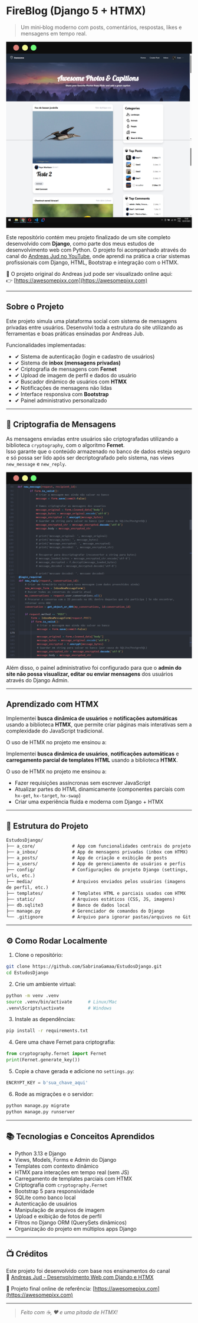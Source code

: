 # FireBlog (Django 5 + HTMX)
> Um mini‑blog moderno com posts, comentários, respostas, likes e mensagens em tempo real.

![Screenshot do projeto rodando](imgs/home.png)

Este repositório contém meu projeto finalizado de um site completo desenvolvido com **Django**, como parte dos meus estudos de desenvolvimento web com Python. O projeto foi acompanhado através do canal do [Andreas Jud no YouTube](https://www.youtube.com/@ajudmeister), onde aprendi na prática a criar sistemas profissionais com Django, HTML, Bootstrap e integração com o HTMX.

🔗 O projeto original do Andreas jud pode ser visualizado online aqui:  
👉 [https://awesomepixx.com](https://awesomepixx.com)

---

## Sobre o Projeto

Este projeto simula uma plataforma social com sistema de mensagens privadas entre usuários. Desenvolvi toda a estrutura do site utilizando as ferramentas e boas práticas ensinadas por Andreas Jub.

Funcionalidades implementadas:

- ✔ Sistema de autenticação (login e cadastro de usuários)
- ✔ Sistema de **inbox (mensagens privadas)**
- ✔ Criptografia de mensagens com **Fernet**
- ✔ Upload de imagem de perfil e dados do usuário
- ✔ Buscador dinâmico de usuários com **HTMX**
- ✔ Notificações de mensagens não lidas
- ✔ Interface responsiva com **Bootstrap**
- ✔ Painel administrativo personalizado

---

## 🔐 Criptografia de Mensagens

As mensagens enviadas entre usuários são criptografadas utilizando a biblioteca `cryptography`, com o algoritmo **Fernet**.  
Isso garante que o conteúdo armazenado no banco de dados esteja seguro e só possa ser lido após ser decriptografado pelo sistema, nas views `new_message` e `new_reply`.

![Screenshot do projeto rodando](imgs/crypt.png)

Além disso, o painel administrativo foi configurado para que o **admin do site não possa visualizar, editar ou enviar mensagens** dos usuários através do Django Admin.

---

## Aprendizado com HTMX

Implementei **busca dinâmica de usuários** e **notificações automáticas** usando a biblioteca **HTMX**, que permite criar páginas mais interativas sem a complexidade do JavaScript tradicional.

O uso de HTMX no projeto me ensinou a:

Implementei **busca dinâmica de usuários**, **notificações automáticas** e **carregamento parcial de templates HTML** usando a biblioteca **HTMX**.

O uso de HTMX no projeto me ensinou a:

- Fazer requisições assíncronas sem escrever JavaScript
- Atualizar partes do HTML dinamicamente (componentes parciais com `hx-get`, `hx-target`, `hx-swap`)
- Criar uma experiência fluida e moderna com Django + HTMX

---

## 📁 Estrutura do Projeto

```
EstudosDjango/
├── a_core/              # App com funcionalidades centrais do projeto
├── a_inbox/             # App de mensagens privadas (inbox com HTMX)
├── a_posts/             # App de criação e exibição de posts
├── a_users/             # App de gerenciamento de usuários e perfis
├── config/              # Configurações do projeto Django (settings, urls, etc.)
├── media/               # Arquivos enviados pelos usuários (imagens de perfil, etc.)
├── templates/           # Templates HTML e parciais usados com HTMX
├── static/              # Arquivos estáticos (CSS, JS, imagens)
├── db.sqlite3           # Banco de dados local
├── manage.py            # Gerenciador de comandos do Django
└── .gitignore           # Arquivo para ignorar pastas/arquivos no Git
```

---

## ⚙️ Como Rodar Localmente

1. Clone o repositório:

```bash
git clone https://github.com/SabrinaGamaa/EstudosDjango.git
cd EstudosDjango
```

2. Crie um ambiente virtual:

```bash
python -m venv .venv
source .venv/bin/activate      # Linux/Mac
.venv\Scripts\activate         # Windows
```

3. Instale as dependências:

```bash
pip install -r requirements.txt
```

4. Gere uma chave Fernet para criptografia:

```python
from cryptography.fernet import Fernet
print(Fernet.generate_key())
```

5. Copie a chave gerada e adicione no `settings.py`:

```python
ENCRYPT_KEY = b'sua_chave_aqui'
```

6. Rode as migrações e o servidor:

```bash
python manage.py migrate
python manage.py runserver
```

---

## 📚 Tecnologias e Conceitos Aprendidos

- Python 3.13 e Django
- Views, Models, Forms e Admin do Django
- Templates com contexto dinâmico
- HTMX para interações em tempo real (sem JS)
- Carregamento de templates parciais com HTMX
- Criptografia com `cryptography.Fernet`
- Bootstrap 5 para responsividade
- SQLite como banco local
- Autenticação de usuários
- Manipulação de arquivos de imagem
- Upload e exibição de fotos de perfil
- Filtros no Django ORM (QuerySets dinâmicos)
- Organização do projeto em múltiplos apps Django

---

## 📺 Créditos

Este projeto foi desenvolvido com base nos ensinamentos do canal  
🎥 [Andreas Jud - Desenvolvimento Web com Djando e HTMX](https://www.youtube.com/@ajudmeister)

🔗 Projeto final online de referência: [https://awesomepixx.com](https://awesomepixx.com)

--- 

> *Feito com ☕, ❤️ e uma pitada de HTMX!*

